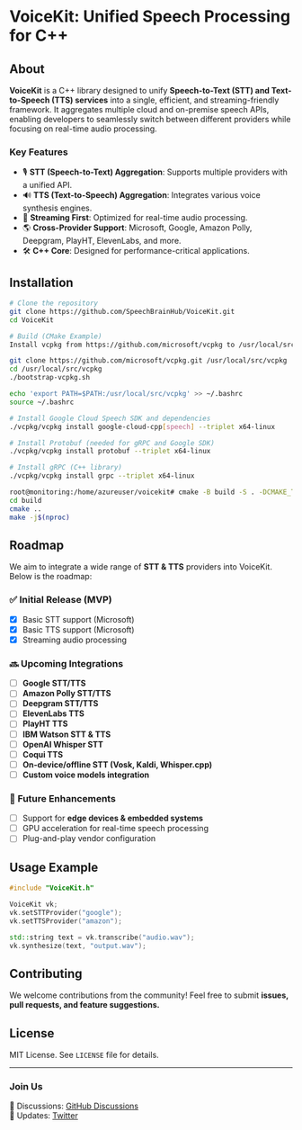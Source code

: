 # VoiceKit: Unified Speech Processing for C++

## About
**VoiceKit** is a C++ library designed to unify **Speech-to-Text (STT) and Text-to-Speech (TTS) services** into a single, efficient, and streaming-friendly framework. It aggregates multiple cloud and on-premise speech APIs, enabling developers to seamlessly switch between different providers while focusing on real-time audio processing.

### Key Features
- 🎙 **STT (Speech-to-Text) Aggregation**: Supports multiple providers with a unified API.
- 🔊 **TTS (Text-to-Speech) Aggregation**: Integrates various voice synthesis engines.
- 🚀 **Streaming First**: Optimized for real-time audio processing.
- 🌎 **Cross-Provider Support**: Microsoft, Google, Amazon Polly, Deepgram, PlayHT, ElevenLabs, and more.
- 🛠 **C++ Core**: Designed for performance-critical applications.

## Installation
```sh
# Clone the repository
git clone https://github.com/SpeechBrainHub/VoiceKit.git
cd VoiceKit

# Build (CMake Example)
Install vcpkg from https://github.com/microsoft/vcpkg to /usr/local/src/vcpkg.

git clone https://github.com/microsoft/vcpkg.git /usr/local/src/vcpkg
cd /usr/local/src/vcpkg
./bootstrap-vcpkg.sh

echo 'export PATH=$PATH:/usr/local/src/vcpkg' >> ~/.bashrc
source ~/.bashrc

# Install Google Cloud Speech SDK and dependencies
./vcpkg/vcpkg install google-cloud-cpp[speech] --triplet x64-linux

# Install Protobuf (needed for gRPC and Google SDK)
./vcpkg/vcpkg install protobuf --triplet x64-linux

# Install gRPC (C++ library)
./vcpkg/vcpkg install grpc --triplet x64-linux

root@monitoring:/home/azureuser/voicekit# cmake -B build -S . -DCMAKE_TOOLCHAIN_FILE=/usr/local/src/vcpkg/scripts/buildsystems/vcpkg.cmake
cd build
cmake ..
make -j$(nproc)
```

## Roadmap
We aim to integrate a wide range of **STT & TTS** providers into VoiceKit. Below is the roadmap:

### ✅ Initial Release (MVP)
- [x] Basic STT support (Microsoft)
- [x] Basic TTS support (Microsoft)
- [x] Streaming audio processing

### 🔜 Upcoming Integrations
- [ ] **Google STT/TTS**
- [ ] **Amazon Polly STT/TTS**
- [ ] **Deepgram STT/TTS**
- [ ] **ElevenLabs TTS**
- [ ] **PlayHT TTS**
- [ ] **IBM Watson STT & TTS**
- [ ] **OpenAI Whisper STT**
- [ ] **Coqui TTS**
- [ ] **On-device/offline STT (Vosk, Kaldi, Whisper.cpp)**
- [ ] **Custom voice models integration**

### 🚀 Future Enhancements
- [ ] Support for **edge devices & embedded systems**
- [ ] GPU acceleration for real-time speech processing
- [ ] Plug-and-play vendor configuration

## Usage Example
```cpp
#include "VoiceKit.h"

VoiceKit vk;
vk.setSTTProvider("google");
vk.setTTSProvider("amazon");

std::string text = vk.transcribe("audio.wav");
vk.synthesize(text, "output.wav");
```

## Contributing
We welcome contributions from the community! Feel free to submit **issues, pull requests, and feature suggestions.**

## License
MIT License. See `LICENSE` file for details.

---

### **Join Us**
💬 Discussions: [GitHub Discussions](https://github.com/SpeechBrainHub/VoiceKit/discussions)  
📢 Updates: [Twitter](https://twitter.com/SpeechBrainHub)  

